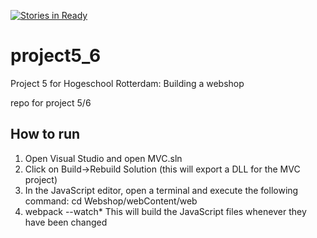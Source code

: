 [![Stories in Ready](https://badge.waffle.io/barld/project5_6.png?label=ready&title=Ready)](https://waffle.io/barld/project5_6)
# project5_6

Project 5 for Hogeschool Rotterdam: Building a webshop

repo for project 5/6

## How to run

1. Open Visual Studio and open MVC.sln
2. Click on Build->Rebuild Solution (this will export a DLL for the MVC project)
3. In the JavaScript editor, open a terminal and execute the following command: cd Webshop/webContent/web
4. webpack --watch* This will build the JavaScript files whenever they have been changed
